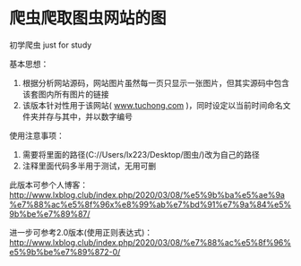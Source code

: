 # 爬虫爬取图虫网站的图

初学爬虫 just for study

基本思想：
  1. 根据分析网站源码，网站图片虽然每一页只显示一张图片，但其实源码中包含该套图内所有图片的链接
  2. 该版本针对性用于该网站( www.tuchong.com )，同时设定以当前时间命名文件夹并存与其中，并以数字编号

使用注意事项：
  1. 需要将里面的路径(C://Users/lx223/Desktop/图虫/)改为自己的路径
  2. 注释里面代码多半用于测试，无用可删
  
此版本可参个人博客： http://www.lxblog.club/index.php/2020/03/08/%e5%9b%ba%e5%ae%9a%e7%88%ac%e5%8f%96x%e8%99%ab%e7%bd%91%e7%9a%84%e5%9b%be%e7%89%87/

进一步可参考2.0版本(使用正则表达式)：
http://www.lxblog.club/index.php/2020/03/08/%e7%88%ac%e5%8f%96%e5%9b%be%e7%89%872-0/

 
